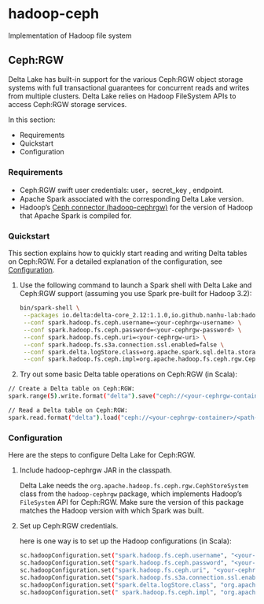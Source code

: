 # hadoop-ceph
Implementation of Hadoop file system
## Ceph:RGW

Delta Lake has built-in support for the various Ceph:RGW object storage systems with full transactional guarantees for concurrent reads and writes from multiple clusters. Delta Lake relies on Hadoop FileSystem APIs to access Ceph:RGW storage services.

In this section:

- Requirements
- Quickstart
- Configuration

### Requirements

- Ceph:RGW swift user credentials: user，secret_key , endpoint.
- Apache Spark associated with the corresponding Delta Lake version.
- Hadoop’s [Ceph connector (hadoop-cephrgw)](https://search.maven.org/artifact/io.github.nanhu-lab/hadoop-cephrgw) for the version of Hadoop that Apache Spark is compiled for.

### Quickstart

This section explains how to quickly start reading and writing Delta tables on Ceph:RGW. For a detailed explanation of the configuration, see [Configuration](https://docs.delta.io/latest/delta-storage.html#-configuration).

1. Use the following command to launch a Spark shell with Delta Lake and Ceph:RGW support (assuming you use Spark pre-built for Hadoop 3.2):

   ```bash
   bin/spark-shell \
    --packages io.delta:delta-core_2.12:1.1.0,io.github.nanhu-lab:hadoop-cephrgw:1.0.2 \
    --conf spark.hadoop.fs.ceph.username=<your-cephrgw-username> \
    --conf spark.hadoop.fs.ceph.password=<your-cephrgw-password> \
    --conf spark.hadoop.fs.ceph.uri=<your-cephrgw-uri> \
    --conf spark.hadoop.fs.s3a.connection.ssl.enabled=false \
    --conf spark.delta.logStore.class=org.apache.spark.sql.delta.storage.S3SingleDriverLogStore \
    --conf spark.hadoop.fs.ceph.impl=org.apache.hadoop.fs.ceph.rgw.CephStoreSystem
   ```

2. Try out some basic Delta table operations on Ceph:RGW (in Scala):

```bash
// Create a Delta table on Ceph:RGW:
spark.range(5).write.format("delta").save("ceph://<your-cephrgw-container>/<path-to-delta-table>")

// Read a Delta table on Ceph:RGW:
spark.read.format("delta").load("ceph://<your-cephrgw-container>/<path-to-delta-table>").show()
```

### Configuration

Here are the steps to configure Delta Lake for Ceph:RGW.

1. Include hadoop-cephrgw JAR in the classpath.

   Delta Lake needs the `org.apache.hadoop.fs.ceph.rgw.CephStoreSystem` class from the `hadoop-cephrgw` package, which implements Hadoop’s `FileSystem` API for Ceph:RGW. Make sure the version of this package matches the Hadoop version with which Spark was built.

2. Set up Ceph:RGW credentials.

   here is one way is to set up the Hadoop configurations (in Scala):

   ```bash
   sc.hadoopConfiguration.set("spark.hadoop.fs.ceph.username", "<your-cephrgw-username>")
   sc.hadoopConfiguration.set("spark.hadoop.fs.ceph.password", "<your-cephrgw-password>")
   sc.hadoopConfiguration.set("spark.hadoop.fs.ceph.uri", "<your-cephrgw-uri>")
   sc.hadoopConfiguration.set("spark.hadoop.fs.s3a.connection.ssl.enabled", "false")
   sc.hadoopConfiguration.set("spark.delta.logStore.class", "org.apache.spark.sql.delta.storage.S3SingleDriverLogStore")
   sc.hadoopConfiguration.set(" spark.hadoop.fs.ceph.impl", "org.apache.hadoop.fs.ceph.rgw.CephStoreSystem")
   ```

